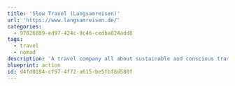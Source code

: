 ```yaml
---
title: 'Slow Travel (Langsamreisen)'
url: 'https://www.langsamreisen.de/'
categories:
  - 97826809-ed97-424c-9c46-cedba824add8
tags:
  - travel
  - nomad
description: 'A travel company all about sustainable and conscious travel. Piggy back on a cargo ship to get to that new job on the other side of the world. Sailing trips to get around without a footprint. Maybe take the trans-siberian railway.'
blueprint: action
id: d4fd0184-cf97-4f72-a615-be5fbf8d580f
---
```

